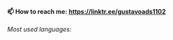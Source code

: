 
#### 📫 How to reach me: https://linktr.ee/gustavoads1102

*Most used languages:*



<!---
GustavoADS19/GustavoADS19 is a ✨ special ✨ repository because its `README.md` (this file) appears on your GitHub profile.
You can click the Preview link to take a look at your changes.
--->
